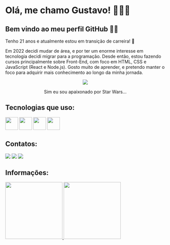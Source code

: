 # Olá, me chamo Gustavo! 👨🏾‍💻

## Bem vindo ao meu perfil GitHub 👋🏾

<p>Tenho 21 anos e atualmente estou em transição de carreira! 🌟</p>
<p>Em 2022 decidi mudar de área, e por ter um enorme interesse em tecnologia decidi migrar para a programação. Desde então, estou fazendo cursos principalmente sobre Front-End, com foco em HTML, CSS e JavaScript (React e Node.js). Gosto muito de aprender, e pretendo manter o foco para adquirir mais conhecimento ao longo da minha jornada.</p>

<p align=center>
  <img src="https://media.tenor.com/52PIRaJ_7JQAAAAC/starwars-starwars-saga.gif">
</p>

<p align=center>Sim eu sou apaixonado por Star Wars...</p>

## Tecnologias que uso:

<img src="https://cdn.jsdelivr.net/gh/devicons/devicon/icons/html5/html5-original.svg" width=40 heigth=40/> <img src="https://cdn.jsdelivr.net/gh/devicons/devicon/icons/css3/css3-original.svg" width=40 heigth=40/> <img src="https://cdn.jsdelivr.net/gh/devicons/devicon/icons/javascript/javascript-plain.svg" width=40 heigth=40/> <img src="https://cdn.jsdelivr.net/gh/devicons/devicon/icons/react/react-original.svg" width=40 heigth=40/>

## Contatos:

<div>
<a href="https://www.linkedin.com/in/gustavo-henrique-l-m-de-sousa-8b5144258/" target="_blank"><img src="https://img.shields.io/badge/-LinkedIn-%230077B5?style=for-the-badge&logo=linkedin&logoColor=white" target="_blank"></a>
<a href = "mailto:gustavo.henrique.limams@gmail.com"><img src="https://img.shields.io/badge/Gmail-D14836?style=for-the-badge&logo=gmail&logoColor=white" target="_blank"></a>
<a href="https://www.instagram.com/gustavo_lmsousa/" target="_blank"><img src="https://img.shields.io/badge/-Instagram-%23E4405F?style=for-the-badge&logo=instagram&logoColor=white" target="_blank"></a>
</div>

## Informações:

<div>
<a href="https://github.com/GusOTavo">
<img height="180em" src="https://github-readme-stats.vercel.app/api/top-langs/?username=GusOTavo&layout=compact&langs_count=7&theme=omni"/>
  <img height="180em" src="https://github-readme-stats.vercel.app/api?username=GusOTavo&show_icons=true&theme=omni&include_all_commits=true&count_private=true"/>
</div>

